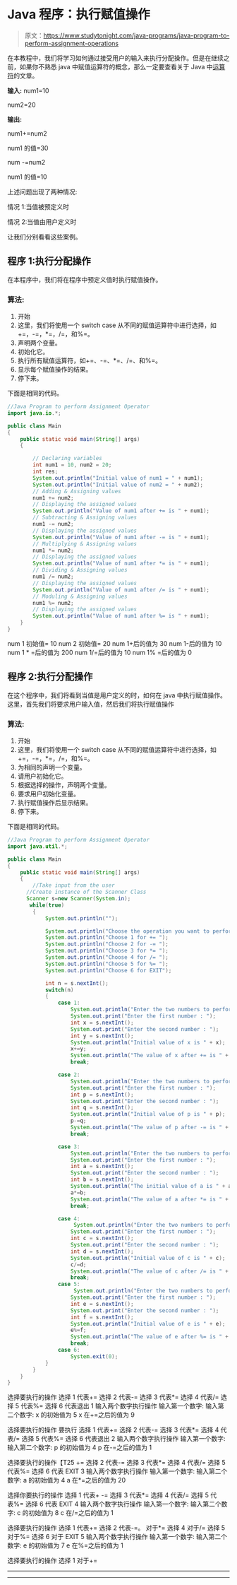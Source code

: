 # Java 程序：执行赋值操作

> 原文：<https://www.studytonight.com/java-programs/java-program-to-perform-assignment-operations>

在本教程中，我们将学习如何通过接受用户的输入来执行分配操作。但是在继续之前，如果你不熟悉 java 中赋值运算符的概念，那么一定要查看关于 Java 中[运算符](https://www.studytonight.com/java/operators-in-java.php)的文章。

**输入:** num1=10

num2=20

**输出:**

num1+=num2

num1 的值=30

num -=num2

num1 的值=10

上述问题出现了两种情况:

情况 1:当值被预定义时

情况 2:当值由用户定义时

让我们分别看看这些案例。

## 程序 1:执行分配操作

在本程序中，我们将在程序中预定义值时执行赋值操作。

### 算法:

1.  开始
2.  这里，我们将使用一个 switch case 从不同的赋值运算符中进行选择，如+=，-=，*=，/=，和%=。
3.  声明两个变量。
4.  初始化它。
5.  执行所有赋值运算符，如+=、-=、*=、/=、和%=。
6.  显示每个赋值操作的结果。
7.  停下来。

下面是相同的代码。

```java
//Java Program to perform Assignment Operator
import java.io.*; 

public class Main
{ 
    public static void main(String[] args) 
    { 

        // Declaring variables 
        int num1 = 10, num2 = 20; 
        int res;
        System.out.println("Initial value of num1 = " + num1); 
        System.out.println("Initial value of num2 = " + num2); 
        // Adding & Assigning values 
        num1 += num2; 
        // Displaying the assigned values 
        System.out.println("Value of num1 after += is " + num1);
        // Subtracting & Assigning values 
        num1 -= num2; 
        // Displaying the assigned values 
        System.out.println("Value of num1 after -= is " + num1);
        // Multiplying & Assigning values 
        num1 *= num2; 
        // Displaying the assigned values 
        System.out.println("Value of num1 after *= is " + num1);
        // Dividing & Assigning values 
        num1 /= num2; 
        // Displaying the assigned values 
        System.out.println("Value of num1 after /= is " + num1);
        // Moduling & Assigning values 
        num1 %= num2; 
        // Displaying the assigned values 
        System.out.println("Value of num1 after %= is " + num1); 
    } 
} 
```

num 1 初始值= 10
num 2 初始值= 20
num 1+后的值为 30
num 1-后的值为 10
num 1 * =后的值为 200
num 1/=后的值为 10
num 1% =后的值为 0

## 程序 2:执行分配操作

在这个程序中，我们将看到当值是用户定义的时，如何在 java 中执行赋值操作。这里，首先我们将要求用户输入值，然后我们将执行赋值操作

### 算法:

1.  开始
2.  这里，我们将使用一个 switch case 从不同的赋值运算符中进行选择，如+=，-=，*=，/=，和%=。
3.  为相同的声明一个变量。
4.  请用户初始化它。
5.  根据选择的操作，声明两个变量。
6.  要求用户初始化变量。
7.  执行赋值操作后显示结果。
8.  停下来。

下面是相同的代码。

```java
//Java Program to perform Assignment Operator
import java.util.*; 

public class Main
{ 
    public static void main(String[] args) 
    { 
        //Take input from the user
      //Create instance of the Scanner Class
      Scanner s=new Scanner(System.in);
       while(true)
        {
            System.out.println("");

            System.out.println("Choose the operation you want to perform ");
            System.out.println("Choose 1 for += ");
            System.out.println("Choose 2 for -= ");
            System.out.println("Choose 3 for *= ");
            System.out.println("Choose 4 for /= ");
            System.out.println("Choose 5 for %= ");
            System.out.println("Choose 6 for EXIT");

            int n = s.nextInt();
            switch(n)
            {
                case 1:
                    System.out.println("Enter the two numbers to perform operations ");
                    System.out.print("Enter the first number : ");
                    int x = s.nextInt();
                    System.out.print("Enter the second number : ");
                    int y = s.nextInt();
                    System.out.println("Initial value of x is " + x);
                    x+=y;
                    System.out.println("The value of x after += is " + x);
                    break;

                case 2:
                    System.out.println("Enter the two numbers to perform operations ");
                    System.out.print("Enter the first number : ");
                    int p = s.nextInt();
                    System.out.print("Enter the second number : ");
                    int q = s.nextInt();
                    System.out.println("Initial value of p is " + p);
                    p-=q;
                    System.out.println("The value of p after -= is " + p);
                    break;

                case 3:
                    System.out.println("Enter the two numbers to perform operations ");
                    System.out.print("Enter the first number : ");
                    int a = s.nextInt();
                    System.out.print("Enter the second number : ");
                    int b = s.nextInt();
                    System.out.println("The initial value of a is " + a);
                    a*=b;
                    System.out.println("The value of a after *= is " + a); 
                    break;

                case 4:
                     System.out.println("Enter the two numbers to perform operations ");
                    System.out.print("Enter the first number : ");
                    int c = s.nextInt();
                    System.out.print("Enter the second number : ");
                    int d = s.nextInt();
                    System.out.println("Initial value of c is " + c);
                    c/=d;
                    System.out.println("The value of c after /= is " + c); 
                    break;
                case 5:
                     System.out.println("Enter the two numbers to perform operations ");
                    System.out.print("Enter the first number : ");
                    int e = s.nextInt();
                    System.out.print("Enter the second number : ");
                    int f = s.nextInt();
                    System.out.println("Initial value of e is " + e);
                    e%=f;
                    System.out.println("The value of e after %= is " + e); 
                    break;
                case 6:
                    System.exit(0);
            }
        }
    } 
} 
```

选择要执行的操作
选择 1 代表+=
选择 2 代表-=
选择 3 代表*=
选择 4 代表/=
选择 5 代表%=
选择 6 代表退出
1
输入两个数字执行操作
输入第一个数字:
输入第二个数字:
x 的初始值为 5
x 在+=之后的值为 9

选择要执行的操作 要执行
选择 1 代表+=
选择 2 代表-=
选择 3 代表*=
选择 4 代表/=
选择 5 代表%=
选择 6 代表退出
2
输入两个数字执行操作
输入第一个数字:
输入第二个数字:
p 的初始值为 4
p 在-=之后的值为 1

选择要执行的操作【T25 +=
选择 2 代表-=
选择 3 代表*=
选择 4 代表/=
选择 5 代表%=
选择 6 代表 EXIT
3
输入两个数字执行操作
输入第一个数字:
输入第二个数字:
a 的初始值为 4
a 在*=之后的值为 20

选择你要执行的操作
选择 1 代表+ -=
选择 3 代表*=
选择 4 代表/=
选择 5 代表%=
选择 6 代表 EXIT
4
输入两个数字执行操作
输入第一个数字:
输入第二个数字:
c 的初始值为 8
c 在/=之后的值为 1

选择要执行的操作
选择 1 代表+=
选择 2 代表-=。 对于*=
选择 4 对于/=
选择 5 对于%=
选择 6 对于 EXIT
5
输入两个数字执行操作
输入第一个数字:
输入第二个数字:
e 的初始值为 7
e 在%=之后的值为 1

选择要执行的操作
选择 1 对于+=

* * *

* * *